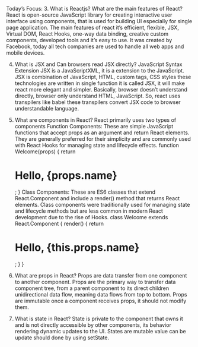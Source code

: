 
Today’s Focus:
3.	What is Reactjs? What are the main features of React?
React is open-source JavaScript library for creating interactive user interface using components, that is used for building UI especially for single page application. The main features of react it’s efficient, flexible, JSX, Virtual DOM, React Hooks, one-way data binding, creative custom components, developed tools and it’s easy to use. It was created by Facebook, today all tech companies are used to handle all web apps and mobile devices.

4.	What is JSX and Can browsers read JSX directly?
JavaScript Syntax Extension JSX is a JavaScriptXML, it is a extension to the JavaScript. JSX is combination of JavaScript, HTML, custom tags, CSS styles these technologies are written in single function it is called JSX, it will make react more elegant and simpler. Basically, browser doesn’t understand directly, browser only understand HTML, JavaScript. So, react uses transpilers like babel these transpilers convert JSX code to browser understandable language. 

5.	What are components in React?
React primarily uses two types of components
Function Components: These are simple JavaScript functions that accept props as an argument and return React elements. They are generally preferred for their simplicity and are commonly used with React Hooks for managing state and lifecycle effects.
    function Welcome(props) {
      return <h1>Hello, {props.name}</h1>;
    }
Class Components: These are ES6 classes that extend React.Component and include a render() method that returns React elements. Class components were traditionally used for managing state and lifecycle methods but are less common in modern React development due to the rise of Hooks.
    class Welcome extends React.Component {
      render() {
        return <h1>Hello, {this.props.name}</h1>;
      }
    }

6.	What are props in React?
Props are data transfer from one component to another component. Props are the primary way to transfer data component tree, from a parent component to its direct children unidirectional data flow, meaning data flows from top to bottom. Props are immutable once a component receives props, it should not modify them.

7.	What is state in React?
State is private to the component that owns it and is not directly accessible by other components, its behavior rendering dynamic updates to the UI. States are mutable value can be update should done by using setState.

